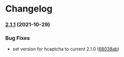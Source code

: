 # Changelog

### [2.1.1](https://www.github.com/jerusdp/hcaptcha-rs/compare/v2.1.0...v2.1.1) (2021-10-29)


### Bug Fixes

* set version for hcaptcha to current 2.1.0 ([68038ab](https://www.github.com/jerusdp/hcaptcha-rs/commit/68038ab431cb33ce2a933d51b3ab9175d451ce8c))
